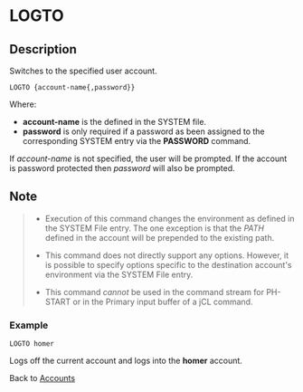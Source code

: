 # LOGTO

<PageHeader />

## Description

Switches to the specified user account.

```
LOGTO {account-name{,password}}
```

Where:

* **account-name** is the defined in the SYSTEM file.
* **password** is only required if a password as been assigned to the corresponding SYSTEM entry via the **PASSWORD** command.

If *account-name* is not specified, the user will be prompted. If the account is password protected then *password* will also be prompted.

## Note

> * Execution of this command changes the environment as defined in the SYSTEM File entry. The one exception is that the *PATH* defined in the account will be prepended to the existing path.
> 
> * This command does not directly support any options. However, it is possible to specify options specific to the destination account's environment via the SYSTEM File entry.
>
> * This command *cannot* be used in the command stream for PH-START or in the Primary input buffer of a jCL command.

### Example

```
LOGTO homer
```

Logs off the current account and logs into the **homer** account.

Back to [Accounts](./../README.md)

<PageFooter />
